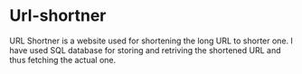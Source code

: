 # Url-shortner
URL Shortner is a website used for shortening the long URL to shorter one. I have used SQL database for storing and retriving the shortened URL and thus fetching the actual one.
